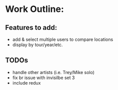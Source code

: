 # Work Outline:

## Features to add:
* add & select multiple users to compare locations
* display by tour/year/etc.


## TODOs
* handle other artists (i.e. Trey/Mike solo)
* fix br issue with invisilbe set 3
* include redux